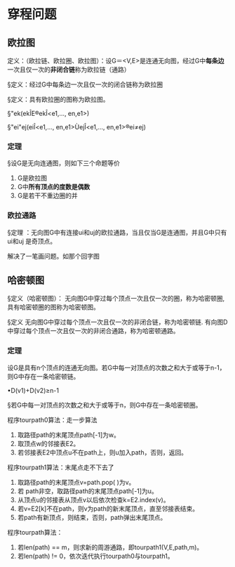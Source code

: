 # 穿程问题

## 欧拉图

定义：（欧拉链、欧拉圈、欧拉图）：设G＝<V,E>是连通无向图，经过G中**每条边**一次且仅一次的**非闭合链**称为欧拉链（通路）

§定义：经过G中每条边一次且仅一次的闭合链称为欧拉圈

§定义：具有欧拉圈的图称为欧拉图。

§"ek(ekÎE®ekÎ<e1,…, en,e1>)

§"ei"ej(eiÎ<e1,…, en,e1>ÙejÎ<e1,…, en,e1>®ei≠ej)

### 定理

§设G是无向连通图，则如下三个命题等价

1. G是欧拉图
2. G中**所有顶点的度数是偶数**
3. G是若干不重边圈的并

### 欧拉通路

§定理
：无向图G中有连接ui和uj的欧拉通路，当且仅当G是连通图，并且G中只有ui和uj
是奇顶点。

解决了一笔画问题。如那个回字图

## 哈密顿图

§定义（哈密顿图）：
无向图G中穿过每个顶点一次且仅一次的圈，称为哈密顿圈,具有哈密顿圈的图称为哈密顿图。

§定义
无向图G中穿过每个顶点一次且仅一次的非闭合链，称为哈密顿链.
有向图D中穿过每个顶点一次且仅一次的非闭合通路，称为哈密顿通路。


### 定理

设G是具有n个顶点的连通无向图。若G中每一对顶点的次数之和大于或等于n-1，则G中存在一条哈密顿链。

•D(v1)+D(v2)≥n-1

§若G中每一对顶点的次数之和大于或等于n，则G中存在一条哈密顿圈。



程序tourpath0算法：走一步算法

1. 取路径path的末尾顶点path[-1]为w。
2. 取顶点w的邻接表E2。
3. 若邻接表E2中顶点u不在path上，则u加入path，否则，返回。



程序tourpath1算法：末尾点走不下去了

1. 取路径path的末尾顶点v=path.pop( )为v。
2. 若 path非空，取路径path的末尾顶点path[-1]为u。
3. 从顶点u的邻接表从顶点v以后依次检查k=E2.index(v)。
4. 若v=E2[k]不在path，则v为path的新末尾顶点，直至邻接表结束。
5. 若path有新顶点，则结束，否则，path弹出末尾顶点。


程序tourpath算法：

1. 若len(path) == m，则求新的周游通路，即tourpath1(V,E,path,m)。
2. 若len(path) != 0，依次迭代执行tourpath0与tourpath1。
